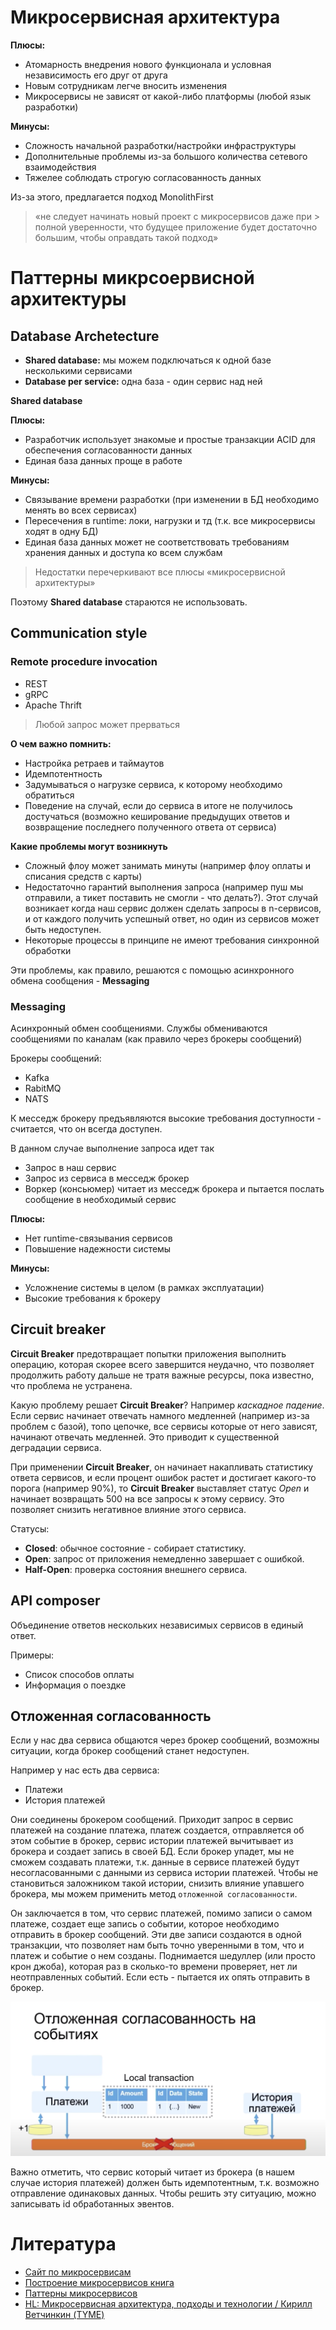 # Микросервисная архитектура

**Плюсы:**
- Атомарность внедрения нового функционала и условная независимость его друг от друга
- Новым сотрудникам легче вносить изменения
- Микросервисы не зависят от какой-либо платформы (любой язык разработки)

**Минусы:**
- Сложность начальной разработки/настройки инфраструктуры
- Дополнительные проблемы из-за большого количества сетевого взаимодействия
- Тяжелее соблюдать строгую согласованность данных

Из-за этого, предлагается подход MonolithFirst

> «не следует начинать новый проект с микросервисов даже при > полной уверенности, что будущее приложение будет достаточно большим, чтобы оправдать такой подход»

# Паттерны микрсоервисной архитектуры

## Database Archetecture

- **Shared database:** мы можем подключаться к одной базе несколькими сервисами
- **Database per service:** одна база - один сервис над ней

**Shared database**

**Плюсы:**
- Разработчик использует знакомые и простые транзакции ACID для обеспечения согласованности данных
- Единая база данных проще в работе
  
**Минусы:**
- Связывание времени разработки (при изменении в БД необходимо менять во всех сервисах)
- Пересечения в runtime: локи, нагрузки и тд (т.к. все микросервисы ходят в одну БД)
- Единая база данных может не соответствовать требованиям хранения данных и доступа ко всем службам

> Недостатки перечеркивают все плюсы «микросервисной архитектуры»

Поэтому **Shared database** стараются не использовать.

## Communication style

### Remote procedure invocation
- REST
- gRPC
- Apache Thrift

> Любой запрос может прерваться

**О чем важно помнить:**
- Настройка ретраев и таймаутов
- Идемпотентность
- Задумываться о нагрузке сервиса, к которому необходимо обратиться
- Поведение на случай, если до сервиса в итоге не получилось достучаться (возможно кеширование предыдущих ответов и возвращение последнего полученного ответа от сервиса)

**Какие проблемы могут возникнуть**
- Сложный флоу может занимать минуты (например флоу оплаты и списания средств с карты)
- Недостаточно гарантий выполнения запроса (например пуш мы отправили, а тикет поставить не смогли - что делать?). Этот случай возникает когда наш сервис должен сделать запросы в n-сервисов, и от каждого получить успешный ответ, но один из сервисов может быть недоступен.
- Некоторые процессы в принципе не имеют требования синхронной обработки

Эти проблемы, как правило, решаются с помощью асинхронного обмена сообщения - **Messaging**


### Messaging
Асинхронный обмен сообщениями. Службы обмениваются сообщениями по каналам (как правило через брокеры сообщений)

Брокеры сообщений:
- Kafka
- RabitMQ
- NATS

К месседж брокеру предъявляются высокие требования доступности - считается, что он всегда доступен.

В данном случае выполнение запроса идет так

- Запрос в наш сервис 
- Запрос из сервиса в месседж брокер
- Воркер (консьюмер) читает из месседж брокера и пытается послать сообщение в необходимый сервис


**Плюсы:**
- Нет runtime-связывания сервисов
- Повышение надежности системы

**Минусы:**
- Усложнение системы в целом (в рамках эксплуатации)
- Высокие требования к брокеру

## Circuit breaker

**Circuit Breaker** предотвращает попытки приложения выполнить операцию, которая скорее всего завершится неудачно, что позволяет продолжить работу дальше не тратя важные ресурсы, пока известно, что проблема не устранена.

Какую проблему решает **Circuit Breaker**? Например *каскадное падение*. Если сервис начинает отвечать намного медленней (например из-за проблем с базой), топо цепочке, все сервисы которые от него зависят, начинают отвечать медленней. Это приводит к существенной деградации сервиса. 

При применении **Circuit Breaker**, он начинает накапливать статистику ответа сервисов, и если процент ошибок растет и достигает какого-то порога (например 90%), то **Circuit Breaker** выставляет статус *Open* и начинает возвращать 500 на все запросы к этому сервису. Это позволяет снизить негативное влияние этого сервиса.

Статусы:
- **Closed**: обычное состояние - собирает статистику.
- **Open**: запрос от приложения немедленно завершает с ошибкой.
- **Half-Open**: проверка состояния внешнего сервиса.

## API composer

Объединение ответов нескольких независимых сервисов в единый ответ.

Примеры:
- Список способов оплаты
- Информация о поездке


## Отложенная согласованность

Если у нас два сервиса общаются через брокер сообщений, возможны ситуации, когда брокер сообщений станет недоступен.

Например у нас есть два сервиса:
- Платежи
- История платежей
  
Они соединены брокером сообщений. Приходит запрос в сервис платежей на создание платежа, платеж создается, отправляется об этом событие в брокер, сервис истории платежей вычитывает из брокера и создает запись в своей БД. Если брокер упадет, мы не сможем создавать платежи, т.к. данные в сервисе платежей будут несогласованными с данными из сервиса истории платежей. Чтобы не становиться заложником такой истории, снизить влияние упавшего брокера, мы можем применить метод `отложенной согласованности`.

Он заключается в том, что сервис платежей, помимо записи о самом платеже, создает еще запись о событии, которое необходимо отправить в брокер сообщений. Эти две записи создаются в одной транзакции, что позволяет нам быть точно уверенными в том, что и платеж и событие о нем созданы. Поднимается шедуллер (или просто крон джоба), которая раз в сколько-то времени проверяет, нет ли неотправленных событий. Если есть - пытается их опять отправить в брокер.

![](../../../assets/img/microserv.png)

Важно отметить, что сервис который читает из брокера (в нашем случае история платежей) должен быть идемпотентным, т.к. возможно отправление одинаковых данных. Чтобы решить эту ситуацию, можно записывать id обработанных эвентов.

# Литература
- [Сайт по микросервисам](https://microservices.io/)
- [Построение микросервисов книга](https://www.amazon.com/Building-Microservices-Designing-Fine-Grained-Systems/dp/1491950358)
- [Паттерны микросервисов](https://www.manning.com/books/microservices-patterns)
- [HL: Микросервисная архитектура, подходы и технологии / Кирилл Ветчинкин (TYME)](https://www.youtube.com/watch?v=FF-GZ7iipwc)